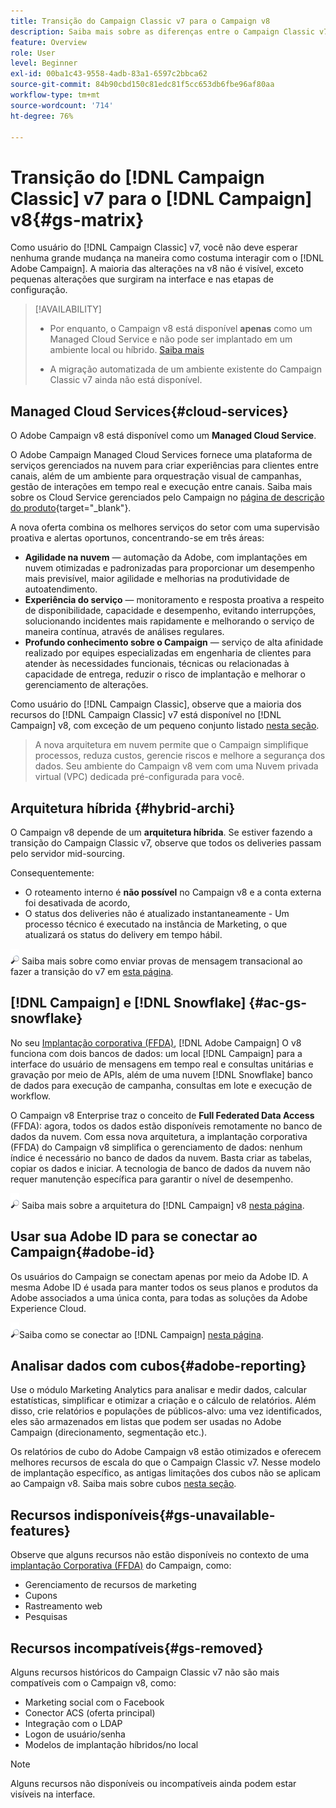 ```yaml
---
title: Transição do Campaign Classic v7 para o Campaign v8
description: Saiba mais sobre as diferenças entre o Campaign Classic v7 e o Campaign v8.
feature: Overview
role: User
level: Beginner
exl-id: 00ba1c43-9558-4adb-83a1-6597c2bbca62
source-git-commit: 84b90cbd150c81edc81f5cc653db6fbe96af80aa
workflow-type: tm+mt
source-wordcount: '714'
ht-degree: 76%

---
```


# Transição do [!DNL Campaign Classic] v7 para o [!DNL Campaign] v8{#gs-matrix}

Como usuário do [!DNL Campaign Classic] v7, você não deve esperar nenhuma grande mudança na maneira como costuma interagir com o [!DNL Adobe Campaign]. A maioria das alterações na v8 não é visível, exceto pequenas alterações que surgiram na interface e nas etapas de configuração.

>[!AVAILABILITY]
>
>* Por enquanto, o Campaign v8 está disponível **apenas** como um Managed Cloud Service e não pode ser implantado em um ambiente local ou híbrido. [Saiba mais](#cloud-services)
>
>* A migração automatizada de um ambiente existente do Campaign Classic v7 ainda não está disponível.


## Managed Cloud Services{#cloud-services}

O Adobe Campaign v8 está disponível como um **Managed Cloud Service**.

O Adobe Campaign Managed Cloud Services fornece uma plataforma de serviços gerenciados na nuvem para criar experiências para clientes entre canais, além de um ambiente para orquestração visual de campanhas, gestão de interações em tempo real e execução entre canais. Saiba mais sobre os Cloud Service gerenciados pelo Campaign no [página de descrição do produto](https://helpx.adobe.com/br/legal/product-descriptions/adobe-campaign-managed-cloud-services.html){target="_blank"}.

A nova oferta combina os melhores serviços do setor com uma supervisão proativa e alertas oportunos, concentrando-se em três áreas:

* **Agilidade na nuvem** — automação da Adobe, com implantações em nuvem otimizadas e padronizadas para proporcionar um desempenho mais previsível, maior agilidade e melhorias na produtividade de autoatendimento.
* **Experiência do serviço** — monitoramento e resposta proativa a respeito de disponibilidade, capacidade e desempenho, evitando interrupções, solucionando incidentes mais rapidamente e melhorando o serviço de maneira contínua, através de análises regulares.
* **Profundo conhecimento sobre o Campaign** — serviço de alta afinidade realizado por equipes especializadas em engenharia de clientes para atender às necessidades funcionais, técnicas ou relacionadas à capacidade de entrega, reduzir o risco de implantação e melhorar o gerenciamento de alterações.

Como usuário do [!DNL Campaign Classic], observe que a maioria dos recursos do [!DNL Campaign Classic] v7 está disponível no [!DNL Campaign] v8, com exceção de um pequeno conjunto listado [nesta seção](#gs-removed).

>A nova arquitetura em nuvem permite que o Campaign simplifique processos, reduza custos, gerencie riscos e melhore a segurança dos dados. Seu ambiente do Campaign v8 vem com uma Nuvem privada virtual (VPC) dedicada pré-configurada para você.


## Arquitetura híbrida {#hybrid-archi}

O Campaign v8 depende de um **arquitetura híbrida**. Se estiver fazendo a transição do Campaign Classic v7, observe que todos os deliveries passam pelo servidor mid-sourcing.

Consequentemente:

* O roteamento interno é **não possível** no Campaign v8 e a conta externa foi desativada de acordo,
* O status dos deliveries não é atualizado instantaneamente - Um processo técnico é executado na instância de Marketing, o que atualizará os status do delivery em tempo hábil.


![](../assets/do-not-localize/glass.png) Saiba mais sobre como enviar provas de mensagem transacional ao fazer a transição do v7 em [esta página](../send/transactional-template.md#transition-from-v7).


## [!DNL Campaign] e [!DNL Snowflake] {#ac-gs-snowflake}

No seu [Implantação corporativa (FFDA)](../architecture/enterprise-deployment.md), [!DNL Adobe Campaign] O v8 funciona com dois bancos de dados: um local [!DNL Campaign] para a interface do usuário de mensagens em tempo real e consultas unitárias e gravação por meio de APIs, além de uma nuvem [!DNL Snowflake] banco de dados para execução de campanha, consultas em lote e execução de workflow.

O Campaign v8 Enterprise traz o conceito de **Full Federated Data Access** (FFDA): agora, todos os dados estão disponíveis remotamente no banco de dados da nuvem. Com essa nova arquitetura, a implantação corporativa (FFDA) do Campaign v8 simplifica o gerenciamento de dados: nenhum índice é necessário no banco de dados da nuvem. Basta criar as tabelas, copiar os dados e iniciar. A tecnologia de banco de dados da nuvem não requer manutenção específica para garantir o nível de desempenho.

![](../assets/do-not-localize/glass.png) Saiba mais sobre a arquitetura do [!DNL Campaign] v8 [nesta página](../architecture/architecture.md).


## Usar sua Adobe ID para se conectar ao Campaign{#adobe-id}

Os usuários do Campaign se conectam apenas por meio da Adobe ID. A mesma Adobe ID é usada para manter todos os seus planos e produtos da Adobe associados a uma única conta, para todas as soluções da Adobe Experience Cloud.

![](../assets/do-not-localize/glass.png)Saiba como se conectar ao [!DNL Campaign] [nesta página](connect.md).

## Analisar dados com cubos{#adobe-reporting}

Use o módulo Marketing Analytics para analisar e medir dados, calcular estatísticas, simplificar e otimizar a criação e o cálculo de relatórios. Além disso, crie relatórios e populações de públicos-alvo: uma vez identificados, eles são armazenados em listas que podem ser usadas no Adobe Campaign (direcionamento, segmentação etc.).

Os relatórios de cubo do Adobe Campaign v8 estão otimizados e oferecem melhores recursos de escala do que o Campaign Classic v7. Nesse modelo de implantação específico, as antigas limitações dos cubos não se aplicam ao Campaign v8. Saiba mais sobre cubos [nesta seção](../../v8/reporting/gs-cubes.md).

## Recursos indisponíveis{#gs-unavailable-features}

Observe que alguns recursos não estão disponíveis no contexto de uma [implantação Corporativa (FFDA)](../architecture/enterprise-deployment.md) do Campaign, como:

* Gerenciamento de recursos de marketing
* Cupons
* Rastreamento web
* Pesquisas

## Recursos incompatíveis{#gs-removed}

Alguns recursos históricos do Campaign Classic v7 não são mais compatíveis com o Campaign v8, como:

* Marketing social com o Facebook
* Conector ACS (oferta principal)
* Integração com o LDAP
* Logon de usuário/senha
* Modelos de implantação híbridos/no local


>[!NOTE]
>
>Alguns recursos não disponíveis ou incompatíveis ainda podem estar visíveis na interface.
